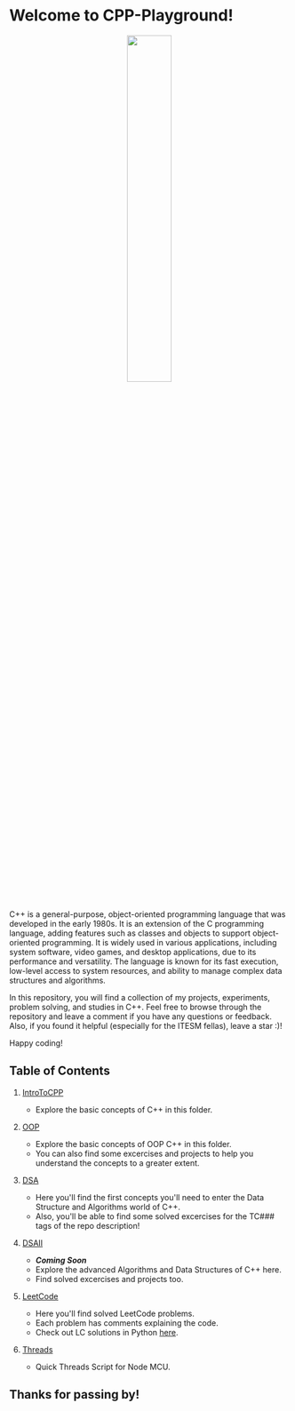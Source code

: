 # Welcome to CPP-Playground!
<!--CPP-->
<p align="center">
    <img src="https://res.cloudinary.com/practicaldev/image/fetch/s--xVCufn18--/c_limit%2Cf_auto%2Cfl_progressive%2Cq_66%2Cw_880/https://dev-to-uploads.s3.amazonaws.com/uploads/articles/5nnkrcc3kixypm642opg.gif" class="center" width="40%" height="40%">
</p>

C++ is a general-purpose, object-oriented programming language that was developed in the early 1980s. It is an extension of the C programming language, adding features such as classes and objects to support object-oriented programming. It is widely used in various applications, including system software, video games, and desktop applications, due to its performance and versatility. The language is known for its fast execution, low-level access to system resources, and ability to manage complex data structures and algorithms.

In this repository, you will find a collection of my projects, experiments, problem solving, and studies in C++. Feel free to browse through the repository and leave a comment if you have any questions or feedback. Also, if you found it helpful (especially for the ITESM fellas), leave a star :)!

Happy coding! 

## Table of Contents

1. [IntroToCPP](https://github.com/SoMa-0/CPP-Playground/tree/main/IntroToCPP/C%2B%2B)
    - Explore the basic concepts of C++ in this folder.

2. [OOP](https://github.com/SoMa-0/CPP-Playground/tree/main/OOP)
    - Explore the basic concepts of OOP C++ in this folder.
    - You can also find some excercises and projects to help you understand the concepts to a greater extent.

3. [DSA](https://github.com/SoMa-0/CPP-Playground/tree/main/DSA)
    - Here you'll find the first concepts you'll need to enter the Data Structure and Algorithms world of C++.
    - Also, you'll be able to find some solved excercises for the TC### tags of the repo description!
 
4. [DSAII]()
    - ***Coming Soon***
    - Explore the advanced Algorithms and Data Structures of C++ here.
    - Find solved excercises and projects too.
 
5. [LeetCode](https://github.com/SoMa-0/CPP-Playground/tree/main/LeetCode)
    - Here you'll find solved LeetCode problems.
    - Each problem has comments explaining the code.
    - Check out LC solutions in Python [here](https://github.com/Axel3246/Python-Playground/tree/main/LeetCode).
    
6. [Threads](https://github.com/SoMa-0/CPP-Playground/tree/main/Threads)
    - Quick Threads Script for Node MCU.
    
## Thanks for passing by!
